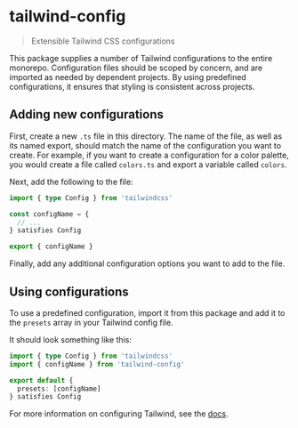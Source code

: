 # tailwind-config

> Extensible Tailwind CSS configurations

This package supplies a number of Tailwind configurations to the entire monorepo.
Configuration files should be scoped by concern, and are imported as needed by dependent projects.
By using predefined configurations, it ensures that styling is consistent across projects.

## Adding new configurations

First, create a new `.ts` file in this directory.
The name of the file, as well as its named export, should match the name of the configuration you want to create.
For example, if you want to create a configuration for a color palette, you would create a file called `colors.ts` and export a variable called `colors`.

Next, add the following to the file:

```ts
import { type Config } from 'tailwindcss'

const configName = {
  // ...
} satisfies Config

export { configName }
```

Finally, add any additional configuration options you want to add to the file.


## Using configurations

To use a predefined configuration, import it from this package and add it to the `presets` array in your Tailwind config file.

It should look something like this:
```ts
import { type Config } from 'tailwindcss'
import { configName } from 'tailwind-config'

export default {
  presets: [configName]
} satisfies Config
```


For more information on configuring Tailwind, see the [docs](https://tailwindcss.com/docs/configuration).
